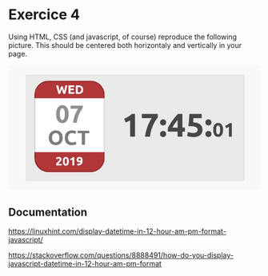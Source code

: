 # Exercice 4

Using HTML, CSS (and javascript, of course) reproduce the following picture. This should be centered both horizontaly and vertically in your page.

 ![Image to be reproduced](https://raw.githubusercontent.com/DelphineLecorney/The-Date-Object/main/Exercice-4/assets/pictures/borne.jpg)

## Documentation

<https://linuxhint.com/display-datetime-in-12-hour-am-pm-format-javascript/>

<https://stackoverflow.com/questions/8888491/how-do-you-display-javascript-datetime-in-12-hour-am-pm-format>